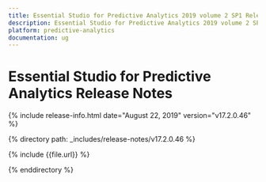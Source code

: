 ```yaml
---
title: Essential Studio for Predictive Analytics 2019 volume 2 SP1 Release Notes  
description: Essential Studio for Predictive Analytics 2019 volume 2 SP1 Release Notes  
platform: predictive-analytics
documentation: ug
---
```


# Essential Studio for Predictive Analytics  Release Notes  

{% include release-info.html date="August 22, 2019"  version="v17.2.0.46" %} 


{% directory path: _includes/release-notes/v17.2.0.46 %}

{% include {{file.url}} %}

{% enddirectory %}